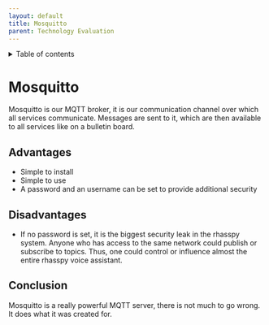 ```yaml
---
layout: default
title: Mosquitto
parent: Technology Evaluation
---
```


<details close markdown="block">
  <summary>
    Table of contents
  </summary>
  {: .text-delta }
1. TOC
{:toc}
</details>

# Mosquitto
Mosquitto is our MQTT broker, it is our communication channel over which all services communicate.
Messages are sent to it, which are then available to all services like on a bulletin board.

## Advantages
- Simple to install
- Simple to use
- A password and an username can be set to provide additional security

## Disadvantages
- If no password is set, it is the biggest security leak in the rhasspy system. 
  Anyone who has access to the same network could publish or subscribe to topics. Thus, one could control or influence almost the entire rhasspy voice assistant.

## Conclusion
Mosquitto is a really powerful MQTT server, there is not much to go wrong. It does what it was created for.